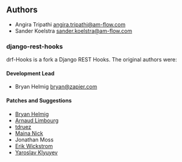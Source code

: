 ## Authors

- Angira Tripathi <angira.tripathi@am-flow.com>
- Sander Koelstra <sander.koelstra@am-flow.com>

### django-rest-hooks

drf-Hooks is a fork a Django REST Hooks. The original authors were:

#### Development Lead

- Bryan Helmig <bryan@zapier.com>

#### Patches and Suggestions

- [Bryan Helmig](https://github.com/bryanhelmig)
- [Arnaud Limbourg](https://github.com/arnaudlimbourg)
- [tdruez](https://github.com/tdruez)
- [Maina Nick](https://github.com/mainanick)
- Jonathan Moss
- [Erik Wickstrom](https://github.com/erikcw)
- [Yaroslav Klyuyev](https://github.com/imposeren)
